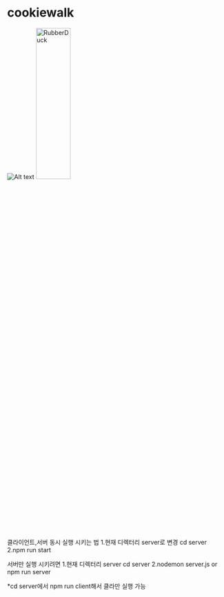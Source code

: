 # cookiewalk
![Alt text](/cookiewalk/public/logo/logo.jpg)
<img src="/cookiewalk/public/logo/logo.jpg" width="40%" height="30%" title="px(픽셀) 크기 설정" alt="RubberDuck"></img>


클라이언트,서버 동시 실행 시키는 법
1.현재 디렉터리 server로 변경 cd server
2.npm run start 

서버만 실행 시키려면
1.현재 디렉터리 server  cd server
2.nodemon server.js    or   npm run server

*cd server에서 npm run client해서 클라만 실행 가능

